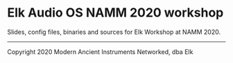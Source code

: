 # Elk Audio OS NAMM 2020 workshop

Slides, config files, binaries and sources for Elk Workshop at NAMM 2020.

---
Copyright 2020 Modern Ancient Instruments Networked, dba Elk
